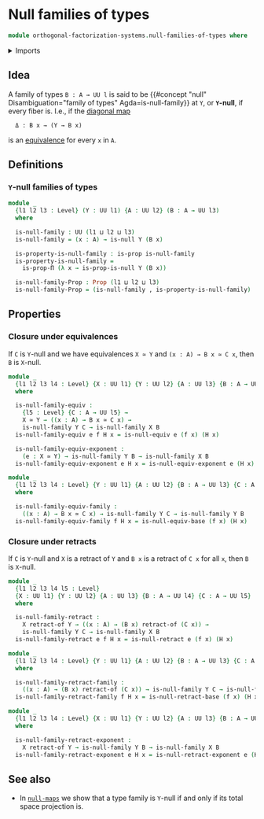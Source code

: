 # Null families of types

```agda
module orthogonal-factorization-systems.null-families-of-types where
```

<details><summary>Imports</summary>

```agda
open import foundation.dependent-pair-types
open import foundation.equivalences
open import foundation.precomposition-functions
open import foundation.propositions
open import foundation.retracts-of-types
open import foundation.universe-levels

open import orthogonal-factorization-systems.null-types
open import orthogonal-factorization-systems.orthogonal-maps
```

</details>

## Idea

A family of types `B : A → UU l` is said to be
{{#concept "null" Disambiguation="family of types" Agda=is-null-family}} at `Y`,
or **`Y`-null**, if every fiber is. I.e., if the
[diagonal map](foundation-core.diagonal-maps-of-types.md)

```text
  Δ : B x → (Y → B x)
```

is an [equivalence](foundation-core.equivalences.md) for every `x` in `A`.

## Definitions

### `Y`-null families of types

```agda
module _
  {l1 l2 l3 : Level} (Y : UU l1) {A : UU l2} (B : A → UU l3)
  where

  is-null-family : UU (l1 ⊔ l2 ⊔ l3)
  is-null-family = (x : A) → is-null Y (B x)

  is-property-is-null-family : is-prop is-null-family
  is-property-is-null-family =
    is-prop-Π (λ x → is-prop-is-null Y (B x))

  is-null-family-Prop : Prop (l1 ⊔ l2 ⊔ l3)
  is-null-family-Prop = (is-null-family , is-property-is-null-family)
```

## Properties

### Closure under equivalences

If `C` is `Y`-null and we have equivalences `X ≃ Y` and `(x : A) → B x ≃ C x`,
then `B` is `X`-null.

```agda
module _
  {l1 l2 l3 l4 : Level} {X : UU l1} {Y : UU l2} {A : UU l3} {B : A → UU l4}
  where

  is-null-family-equiv :
    {l5 : Level} {C : A → UU l5} →
    X ≃ Y → ((x : A) → B x ≃ C x) →
    is-null-family Y C → is-null-family X B
  is-null-family-equiv e f H x = is-null-equiv e (f x) (H x)

  is-null-family-equiv-exponent :
    (e : X ≃ Y) → is-null-family Y B → is-null-family X B
  is-null-family-equiv-exponent e H x = is-null-equiv-exponent e (H x)

module _
  {l1 l2 l3 l4 : Level} {Y : UU l1} {A : UU l2} {B : A → UU l3} {C : A → UU l4}
  where

  is-null-family-equiv-family :
    ((x : A) → B x ≃ C x) → is-null-family Y C → is-null-family Y B
  is-null-family-equiv-family f H x = is-null-equiv-base (f x) (H x)
```

### Closure under retracts

If `C` is `Y`-null and `X` is a retract of `Y` and `B x` is a retract of `C x`
for all `x`, then `B` is `X`-null.

```agda
module _
  {l1 l2 l3 l4 l5 : Level}
  {X : UU l1} {Y : UU l2} {A : UU l3} {B : A → UU l4} {C : A → UU l5}
  where

  is-null-family-retract :
    X retract-of Y → ((x : A) → (B x) retract-of (C x)) →
    is-null-family Y C → is-null-family X B
  is-null-family-retract e f H x = is-null-retract e (f x) (H x)

module _
  {l1 l2 l3 l4 : Level} {Y : UU l1} {A : UU l2} {B : A → UU l3} {C : A → UU l4}
  where

  is-null-family-retract-family :
    ((x : A) → (B x) retract-of (C x)) → is-null-family Y C → is-null-family Y B
  is-null-family-retract-family f H x = is-null-retract-base (f x) (H x)

module _
  {l1 l2 l3 l4 : Level} {X : UU l1} {Y : UU l2} {A : UU l3} {B : A → UU l4}
  where

  is-null-family-retract-exponent :
    X retract-of Y → is-null-family Y B → is-null-family X B
  is-null-family-retract-exponent e H x = is-null-retract-exponent e (H x)
```

## See also

- In [`null-maps`](orthogonal-factorization-systems.null-maps.md) we show that a
  type family is `Y`-null if and only if its total space projection is.
